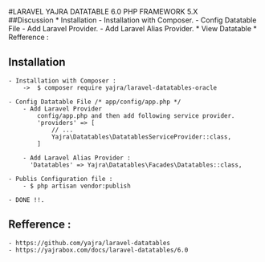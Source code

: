 #LARAVEL YAJRA DATATABLE 6.0 PHP FRAMEWORK 5.X  
##Discussion
	* Installation 
		- Installation with Composer.
		- Config Datatable File
			- Add Laravel Provider.
			- Add Laravel Alias Provider.
	* View Datatable
	* Refference : 
		
## Installation  
	- Installation with Composer : 
		->	$ composer require yajra/laravel-datatables-oracle
		
	- Config Datatable File /* app/config/app.php */
		- Add Laravel Provider
			config/app.php and then add following service provider.
			'providers' => [
				// ...
				Yajra\Datatables\DatatablesServiceProvider::class,
			]
			
		- Add Laravel Alias Provider : 
		  'Datatables' => Yajra\Datatables\Facades\Datatables::class,
		  
	- Publis Configuration file : 
		- $ php artisan vendor:publish
		
	- DONE !!.

##
	
## Refference : 
	- https://github.com/yajra/laravel-datatables
	- https://yajrabox.com/docs/laravel-datatables/6.0
		
	